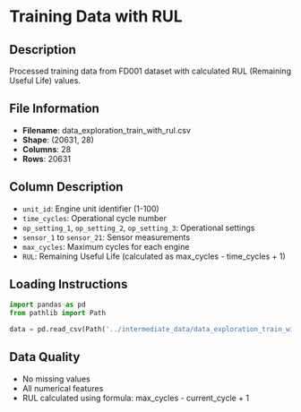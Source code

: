 # Training Data with RUL

## Description
Processed training data from FD001 dataset with calculated RUL (Remaining Useful Life) values.

## File Information
- **Filename**: data_exploration_train_with_rul.csv
- **Shape**: (20631, 28)
- **Columns**: 28
- **Rows**: 20631

## Column Description
- `unit_id`: Engine unit identifier (1-100)
- `time_cycles`: Operational cycle number
- `op_setting_1`, `op_setting_2`, `op_setting_3`: Operational settings
- `sensor_1` to `sensor_21`: Sensor measurements
- `max_cycles`: Maximum cycles for each engine
- `RUL`: Remaining Useful Life (calculated as max_cycles - time_cycles + 1)

## Loading Instructions
```python
import pandas as pd
from pathlib import Path

data = pd.read_csv(Path('../intermediate_data/data_exploration_train_with_rul.csv'))
```

## Data Quality
- No missing values
- All numerical features
- RUL calculated using formula: max_cycles - current_cycle + 1
